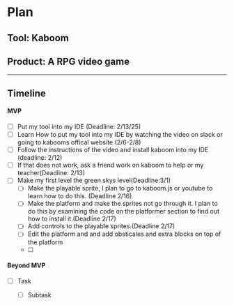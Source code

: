 # Plan

## Tool: Kaboom
## Product: A RPG video game

---


## Timeline
    
   
#### MVP

- [ ]  Put my tool into my IDE (Deadline: 2/13/25)
  - [ ]  Learn How to put my tool into my IDE by watching the video on slack or going to kabooms offical website (2/6-2/8)
  - [ ] Follow the instructions of the video and install kaboom into my IDE (deadline: 2/12)
  - [ ] If that does not work, ask a friend work on kaboom to help or my teacher(Deadline: 2/13)
- [ ] Make my first level the green skys level(Deadline:3/1)
  - [ ] Make the playable sprite, I plan to go to kaboom.js or youtube to learn how to do this. (Deadline 2/16)
  - [ ] Make the platform and make the sprites not go through it. I plan to do this by examining the code on the platformer section to find out how to install it.(Deadline 2/17)
  - [ ] Add controls to the playable sprites.(Deadline 2/17)
  - [ ] Edit the platform and and add obsticales and extra blocks on top of the platform
  - [ ]       

#### Beyond MVP

- [ ] Task
  - [ ] Subtask


<!-- EXAMPLE

## Tool: APIs
## Product: Green Glass Door riddle app

## Timeline

### MVP

- [ ] Front-end
  - [x] Webpage to collect input from user (deadline: 4/15)
  - [ ] Webpage to display "yes, but a ___ can't" or "no, but a ___ can" (deadline: 5/1)
- [x] Back-end
  - [x] Use regex to test whether or not the word can go through the GGD (deadline: 3/1)
  - [x] Use the Twinword API to find related words (deadline: 3/15)
    - [ ] Iterate through the words until an opposite example can be found (deadline: 4/1)

#### Beyond MVP

- [ ] Use another API to make sure the opposite example is a noun
- [ ] Automate notification of API limit to make sure I don’t exceed free quota
- [ ] A multiple choice quizzer that will test the user’s knowledge of the solution

-->





<!-- DO NOT USE THIS YET

| Name | Glows | Grows |
| -------- | ------- | ------- |
|   |   |
|   |   |
|   |   |
|   |   |
|   |   |
|   |   |

-->
